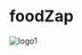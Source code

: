# foodZap
![logo1](https://github.com/sanjaybaro/foodZap/assets/123923491/149d3c55-eb2e-4b01-b6fa-c117e60cf819)
